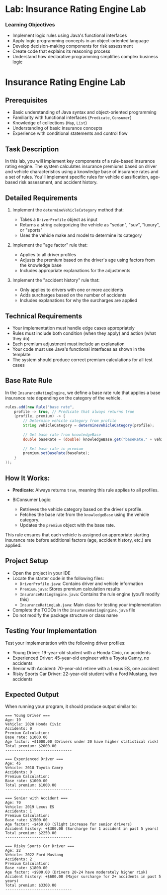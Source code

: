 # Lab: Insurance Rating Engine Lab

### Learning Objectives

* Implement logic rules using Java's functional interfaces
* Apply logic programming concepts in an object-oriented language
* Develop decision-making components for risk assessment
* Create code that explains its reasoning process
* Understand how declarative programming simplifies complex business logic

# Insurance Rating Engine Lab

## Prerequisites

* Basic understanding of Java syntax and object-oriented programming
* Familiarity with functional interfaces (`Predicate`, `Consumer`)
* Knowledge of collections (`Map`, `List`)
* Understanding of basic insurance concepts
* Experience with conditional statements and control flow

## Task Description

In this lab, you will implement key components of a rule-based insurance rating engine. The system calculates insurance
premiums based on driver and vehicle characteristics using a knowledge base of insurance rates and a set of rules.
You'll implement specific rules for vehicle classification, age-based risk assessment, and accident history.

## Detailed Requirements

1. Implement the `determineVehicleCategory` method that:
    * Takes a `DriverProfile` object as input
    * Returns a string categorizing the vehicle as "sedan", "suv", "luxury", or "sports"
    * Uses the vehicle make and model to determine its category

2. Implement the "age factor" rule that:
    * Applies to all driver profiles
    * Adjusts the premium based on the driver's age using factors from the knowledge base
    * Includes appropriate explanations for the adjustments

3. Implement the "accident history" rule that:
    * Only applies to drivers with one or more accidents
    * Adds surcharges based on the number of accidents
    * Includes explanations for why the surcharges are applied

## Technical Requirements

* Your implementation must handle edge cases appropriately
* Rules must include both condition (when they apply) and action (what they do)
* Each premium adjustment must include an explanation
* Your code must use Java's functional interfaces as shown in the template
* The system should produce correct premium calculations for all test cases

## Base Rate Rule

In the `InsuranceRatingEngine`, we define a base rate rule that applies a base insurance rate depending on the category of the vehicle.

```java
rules.add(new Rule("base rate",
    profile -> true, // Predicate that always returns true
    (profile, premium) -> {
        // Determine vehicle category from profile
        String vehicleCategory = determineVehicleCategory(profile);
        
        // Get base rate from knowledgeBase
        double baseRate = (double) knowledgeBase.get("baseRate." + vehicleCategory);
        
        // Set base rate in premium
        premium.setBaseRate(baseRate);
    }
));
```

## How It Works:

- **Predicate**: Always returns `true`, meaning this rule applies to all profiles.

- BiConsumer Logic:
  - Retrieves the vehicle category based on the driver's profile. 
  - Fetches the base rate from the `knowledgeBase` using the vehicle category. 
  - Updates the `premium` object with the base rate.

This rule ensures that each vehicle is assigned an appropriate starting insurance rate before additional factors (age, accident history, etc.) are applied.

## Project Setup

- Open the project in your IDE
- Locate the starter code in the following files:
    * `DriverProfile.java`: Contains driver and vehicle information
    * `Premium.java`: Stores premium calculation results
    * `InsuranceRatingEngine.java`: Contains the rule engine (you'll modify this)
    * `InsuranceRatingLab.java`: Main class for testing your implementation
- Complete the TODOs in the `InsuranceRatingEngine.java` file
- Do not modify the package structure or class name

## Testing Your Implementation

Test your implementation with the following driver profiles:

* Young Driver: 19-year-old student with a Honda Civic, no accidents
* Experienced Driver: 45-year-old engineer with a Toyota Camry, no accidents
* Senior with Accident: 70-year-old retiree with a Lexus ES, one accident
* Risky Sports Car Driver: 22-year-old student with a Ford Mustang, two accidents

## Expected Output

When running your program, it should produce output similar to:

```
=== Young Driver ===
Age: 19
Vehicle: 2020 Honda Civic
Accidents: 0
Premium Calculation:
Base rate: $1000.00
Age factor: +$1000.00 (Drivers under 20 have higher statistical risk)
Total premium: $2000.00
------------------------------

=== Experienced Driver ===
Age: 45
Vehicle: 2018 Toyota Camry
Accidents: 0
Premium Calculation:
Base rate: $1000.00
Total premium: $1000.00
------------------------------

=== Senior with Accident ===
Age: 70
Vehicle: 2019 Lexus ES
Accidents: 1
Premium Calculation:
Base rate: $1500.00
Age factor: +$450.00 (Slight increase for senior drivers)
Accident history: +$300.00 (Surcharge for 1 accident in past 5 years)
Total premium: $2250.00
------------------------------

=== Risky Sports Car Driver ===
Age: 22
Vehicle: 2022 Ford Mustang
Accidents: 2
Premium Calculation:
Base rate: $1800.00
Age factor: +$900.00 (Drivers 20-24 have moderately higher risk)
Accident history: +$600.00 (Major surcharge for 2+ accidents in past 5 years)
Total premium: $3300.00
------------------------------
```